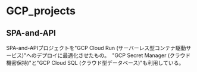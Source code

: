# GCP_projects

## SPA-and-API
SPA-and-APIプロジェクトを"GCP Cloud Run (サーバーレス型コンテナ駆動サービス)"へのデプロイに最適化させたもの。　"GCP Secret Manager (クラウド機密保持)"と"GCP Cloud SQL (クラウド型データベース)"も利用している。
